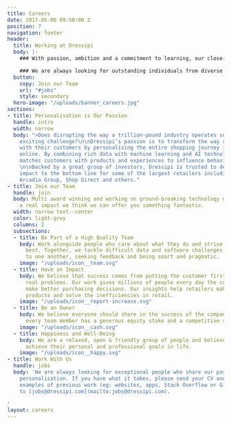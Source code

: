 ```yaml
---
title: Careers
date: 2017-05-06 09:50:00 Z
position: 7
navigation: footer
header:
  title: Working at Dressipi
  body: |-
    ### With passion, ambition and a commitment to learning, our close-knit team support, challenge and inspire each other every day.

    ### We are always looking for outstanding individuals from diverse backgrounds, who want to be part of our fantastic team and shape the future of retail.
  button:
    copy: Join our Team
    url: "#jobs"
    style: secondary
  hero-image: "/uploads/banner_careers.jpg"
sections:
- title: Personalisation is Our Passion
  handle: intro
  width: narrow
  body: ">Does disrupting the way a trillion-pound industry operates sound like an
    exciting challenge?\n\nDressipi’s passion is to transform the way retailers engage
    with their customers by personalising the entire shopping journey instore and
    online. By combining rich data with machine learning and AI technology, Dressipi
    matches customers with products and experiences to influence behavior at scale.
    \n\nBacked by a great group of investors, Dressipi is trusted to deliver real
    impact to the bottom line for some of the largest retailers including John Lewis,
    Arcadia Group, Shop Direct and others."
- title: Join our Team
  handle: join
  body: Multi award winning and working on ground-breaking technology which is having
    a real impact we think we can offer you something fantastic.
  width: narrow text--center
  color: light-grey
  columns: 2
  subsections:
  - title: Be Part of a High Quality Team
    body: Work alongside people who care about what they do and strive to do their
      best. Together, we tackle difficult data and software challenges by listening
      to one another, seeking feedback and being smart and pragmatic.
    image: "/uploads/icon__team.svg"
  - title: Have an Impact
    body: We believe that success comes from putting the customer first and solving
      real problems. Our work gives millions of people every day the confidence to
      make better purchasing decisions. Our insights help retailers make better quality
      products and solve the inefficiencies in retail.
    image: "/uploads/icon__report-increase.svg"
  - title: Be an Owner
    body: We believe everyone should share in the success of the company. That's why
      every team member has a generous equity stake and a competitive salary.
    image: "/uploads/icon__cash.svg"
  - title: Happiness and Well-Being
    body: We are a relaxed, open & friendly group of people and believe everyone can
      achieve their personal and professional goals in life.
    image: "/uploads/icon__happy.svg"
- title: Work With Us
  handle: jobs
  body: 'We are always looking for exceptional people who share our passion for one-one
    personalisation. If you have what it takes, please send your CV and any relevant
    examples of previous work (eg: websites, apps, Stack Overflow or GitHub profile)
    to [jobs@dressipi.com](mailto:jobs@dressipi.com).

'
layout: careers
---
```


